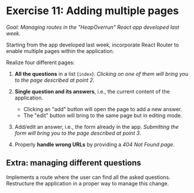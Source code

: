 # Exercise 11: Adding multiple pages

_Goal: Managing routes in the "HeapOverrun" React app developed last week._

Starting from the app developed last week, incorporate React Router to enable multiple pages within the application.

Realize four different pages:

1. **All the questions** in a list (`index`). _Clicking on one of them will bring you to the page described at point 2_.
2. **Single question and its answers**, i.e., the current content of the application.


    - Clicking an "add" button will open the page to add a new answer.
    - The "edit" button will bring to the same page but in editing mode.

3. Add/edit an answer, i.e., the form already in the app. _Submitting the form will bring you to the page described at point 3_.
4. Properly **handle wrong URLs** by providing a _404 Not Found page_.

## Extra: managing different questions

Implements a route where the user can find all the asked questions.
Restructure the application in a proper way to manage this change.
